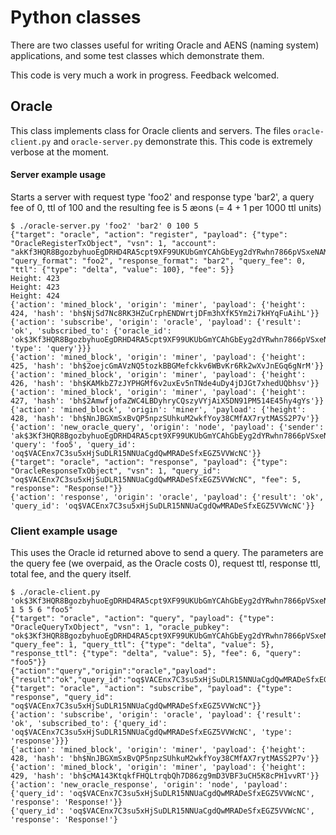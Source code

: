 # Python classes

There are two classes useful for writing Oracle and AENS (naming system) applications, and some test classes which demonstrate them.

This code is very much a work in progress. Feedback welcomed.

## Oracle

This class implements class for Oracle clients and servers. The files `oracle-client.py` and `oracle-server.py` demonstrate this. This code is extremely verbose at the moment.

#### Server example usage
Starts a server with request type 'foo2' and response type 'bar2', a query fee of 0, ttl of 100 and the resulting fee is 5 æons (= 4 + 1 per 1000 ttl units)
```
$ ./oracle-server.py 'foo2' 'bar2' 0 100 5
{"target": "oracle", "action": "register", "payload": {"type": "OracleRegisterTxObject", "vsn": 1, "account": "akKf3HQR8BgozbyhuoEgDRHD4RA5cpt9XF99UKUbGmYCAhGbEyg2dYRwhn7866pVSxeNAMQvmSFPz2Qs8ZVHddoF7N7n9CF", "query_format": "foo2", "response_format": "bar2", "query_fee": 0, "ttl": {"type": "delta", "value": 100}, "fee": 5}}
Height: 423
Height: 423
Height: 424
{'action': 'mined_block', 'origin': 'miner', 'payload': {'height': 424, 'hash': 'bh$NjSd7Nc8RK3HZuCrphENDWrtjDFm3hXfK5Ym2i7kHYqFuAihL'}}
{'action': 'subscribe', 'origin': 'oracle', 'payload': {'result': 'ok', 'subscribed_to': {'oracle_id': 'ok$3Kf3HQR8BgozbyhuoEgDRHD4RA5cpt9XF99UKUbGmYCAhGbEyg2dYRwhn7866pVSxeNAMQvmSFPz2Qs8ZVHddoF7N7n9CF', 'type': 'query'}}}
{'action': 'mined_block', 'origin': 'miner', 'payload': {'height': 425, 'hash': 'bh$2oejcGmAVzNQ5tozkBBGMefckkv6WBvKr6Rk2wXvJnEGq6gNrM'}}
{'action': 'mined_block', 'origin': 'miner', 'payload': {'height': 426, 'hash': 'bh$KAMkbZ7zJYPHGMf6v2uxEv5nTNde4uDy4jDJGt7xhedUQbhsv'}}
{'action': 'mined_block', 'origin': 'miner', 'payload': {'height': 427, 'hash': 'bh$2AmwfjofaZWC4LBDyhryCQszyVYjAiX5DN91PM514E45hy4gYs'}}
{'action': 'mined_block', 'origin': 'miner', 'payload': {'height': 428, 'hash': 'bh$NnJBGXmSxBvQP5npzSUhkuM2wkfYoy38CMfAX7rytMASS2P7v'}}
{'action': 'new_oracle_query', 'origin': 'node', 'payload': {'sender': 'ak$3Kf3HQR8BgozbyhuoEgDRHD4RA5cpt9XF99UKUbGmYCAhGbEyg2dYRwhn7866pVSxeNAMQvmSFPz2Qs8ZVHddoF7N7n9CF', 'query': 'foo5', 'query_id': 'oq$VACEnx7C3su5xHjSuDLR15NNUaCgdQwMRADeSfxEGZ5VVWcNC'}}
{"target": "oracle", "action": "response", "payload": {"type": "OracleResponseTxObject", "vsn": 1, "query_id": "oq$VACEnx7C3su5xHjSuDLR15NNUaCgdQwMRADeSfxEGZ5VVWcNC", "fee": 5, "response": "Response!"}}
{'action': 'response', 'origin': 'oracle', 'payload': {'result': 'ok', 'query_id': 'oq$VACEnx7C3su5xHjSuDLR15NNUaCgdQwMRADeSfxEGZ5VVWcNC'}}
```

### Client example usage

This uses the Oracle id returned above to send a query. The parameters are the query fee (we overpaid, as the Oracle costs 0), request ttl, response ttl, total fee, and the query itself.

```
$ ./oracle-client.py 'ok$3Kf3HQR8BgozbyhuoEgDRHD4RA5cpt9XF99UKUbGmYCAhGbEyg2dYRwhn7866pVSxeNAMQvmSFPz2Qs8ZVHddoF7N7n9CF' 1 5 5 6 "foo5"
{"target": "oracle", "action": "query", "payload": {"type": "OracleQueryTxObject", "vsn": 1, "oracle_pubkey": "ok$3Kf3HQR8BgozbyhuoEgDRHD4RA5cpt9XF99UKUbGmYCAhGbEyg2dYRwhn7866pVSxeNAMQvmSFPz2Qs8ZVHddoF7N7n9CF", "query_fee": 1, "query_ttl": {"type": "delta", "value": 5}, "response_ttl": {"type": "delta", "value": 5}, "fee": 6, "query": "foo5"}}
{"action":"query","origin":"oracle","payload":{"result":"ok","query_id":"oq$VACEnx7C3su5xHjSuDLR15NNUaCgdQwMRADeSfxEGZ5VVWcNC"}}
{"target": "oracle", "action": "subscribe", "payload": {"type": "response", "query_id": "oq$VACEnx7C3su5xHjSuDLR15NNUaCgdQwMRADeSfxEGZ5VVWcNC"}}
{'action': 'subscribe', 'origin': 'oracle', 'payload': {'result': 'ok', 'subscribed_to': {'query_id': 'oq$VACEnx7C3su5xHjSuDLR15NNUaCgdQwMRADeSfxEGZ5VVWcNC', 'type': 'response'}}}
{'action': 'mined_block', 'origin': 'miner', 'payload': {'height': 428, 'hash': 'bh$NnJBGXmSxBvQP5npzSUhkuM2wkfYoy38CMfAX7rytMASS2P7v'}}
{'action': 'mined_block', 'origin': 'miner', 'payload': {'height': 429, 'hash': 'bh$cMA143KtqkfFHQLtrqbQh7D86zg9mD3VBF3uCH5K8cPH1vvRT'}}
{'action': 'new_oracle_response', 'origin': 'node', 'payload': {'query_id': 'oq$VACEnx7C3su5xHjSuDLR15NNUaCgdQwMRADeSfxEGZ5VVWcNC', 'response': 'Response!'}}
{'query_id': 'oq$VACEnx7C3su5xHjSuDLR15NNUaCgdQwMRADeSfxEGZ5VVWcNC', 'response': 'Response!'}
```

